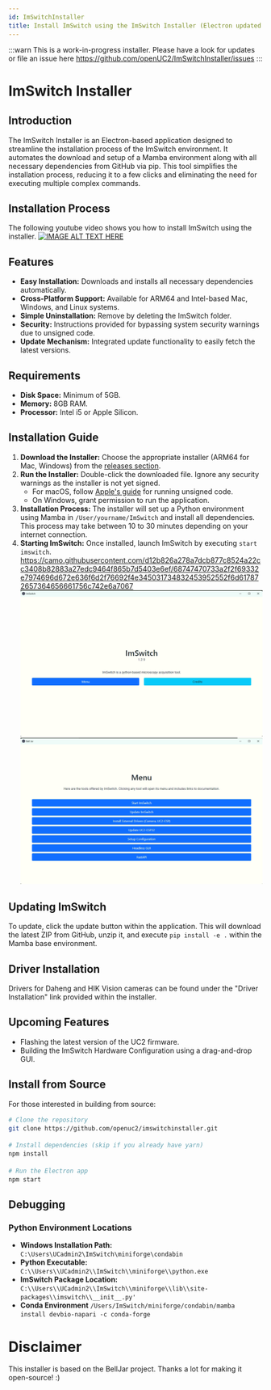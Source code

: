 ```yaml
---
id: ImSwitchInstaller
title: Install ImSwitch using the ImSwitch Installer (Electron updated Version)
---
```


:::warn
This is a work-in-progress installer. Please have a look for updates or file an issue here https://github.com/openUC2/ImSwitchInstaller/issues
:::

# ImSwitch Installer


## Introduction

The ImSwitch Installer is an Electron-based application designed to streamline the installation process of the ImSwitch environment. It automates the download and setup of a Mamba environment along with all necessary dependencies from GitHub via pip. This tool simplifies the installation process, reducing it to a few clicks and eliminating the need for executing multiple complex commands.

## Installation Process

The following youtube video shows you how to install ImSwitch using the installer. 
[![IMAGE ALT TEXT HERE](https://i3.ytimg.com/vi/N4P1sH2E9RU/maxresdefault.jpg)](https://www.youtube.com/watch?v=N4P1sH2E9RU?si=jyhAzLshAbg26YHu)

## Features

- **Easy Installation:** Downloads and installs all necessary dependencies automatically.
- **Cross-Platform Support:** Available for ARM64 and Intel-based Mac, Windows, and Linux systems.
- **Simple Uninstallation:** Remove by deleting the ImSwitch folder.
- **Security:** Instructions provided for bypassing system security warnings due to unsigned code.
- **Update Mechanism:** Integrated update functionality to easily fetch the latest versions.

## Requirements

- **Disk Space:** Minimum of 5GB.
- **Memory:** 8GB RAM.
- **Processor:** Intel i5 or Apple Silicon.

## Installation Guide

1. **Download the Installer:** Choose the appropriate installer (ARM64 for Mac, Windows) from the [releases section](https://github.com/openUC2/ImSwitchInstaller/releases/).
2. **Run the Installer:** Double-click the downloaded file. Ignore any security warnings as the installer is not yet signed.
   - For macOS, follow [Apple's guide](https://support.apple.com/en-us/HT202491) for running unsigned code.
   - On Windows, grant permission to run the application.
3. **Installation Process:** The installer will set up a Python environment using Mamba in `/User/yourname/ImSwitch` and install all dependencies. This process may take between 10 to 30 minutes depending on your internet connection.
4. **Starting ImSwitch:** Once installed, launch ImSwitch by executing `start imswitch`.
https://camo.githubusercontent.com/d12b826a278a7dcb877c8524a22cc3408b82883a27edc9464f865b7d5403e6ef/68747470733a2f2f69332e7974696d672e636f6d2f76692f4e345031734832453952552f6d617872657364656661756c742e6a7067
![Installation Screen 1](https://raw.githubusercontent.com/openUC2/ImSwitchInstaller/main/assets/icons/Screen1.png)
![Installation Screen 2](https://raw.githubusercontent.com/openUC2/ImSwitchInstaller/main/assets/icons/Screen2.png)

## Updating ImSwitch

To update, click the update button within the application. This will download the latest ZIP from GitHub, unzip it, and execute `pip install -e .` within the Mamba base environment.

## Driver Installation

Drivers for Daheng and HIK Vision cameras can be found under the "Driver Installation" link provided within the installer.

## Upcoming Features

- Flashing the latest version of the UC2 firmware.
- Building the ImSwitch Hardware Configuration using a drag-and-drop GUI.

## Install from Source

For those interested in building from source:

```bash
# Clone the repository
git clone https://github.com/openuc2/imswitchinstaller.git

# Install dependencies (skip if you already have yarn)
npm install

# Run the Electron app
npm start
```

## Debugging

### Python Environment Locations

- **Windows Installation Path:** `C:\Users\UCadmin2\ImSwitch\miniforge\condabin`
- **Python Executable:** `C:\\Users\\UCadmin2\\ImSwitch\\miniforge\\python.exe`
- **ImSwitch Package Location:** `C:\\Users\\UCadmin2\\ImSwitch\\miniforge\\lib\\site-packages\\imswitch\\__init__.py'`
- **Conda Environment** `/Users/ImSwitch/miniforge/condabin/mamba install devbio-napari -c conda-forge`

# Disclaimer

This installer is based on the BellJar project. Thanks a lot for making it open-source! :)

